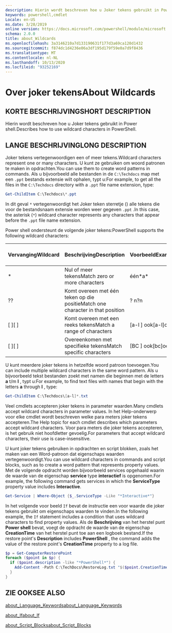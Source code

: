 ```yaml
---
description: Hierin wordt beschreven hoe u Joker tekens gebruikt in Power shell.
keywords: powershell,cmdlet
Locale: en-US
ms.date: 3/28/2019
online version: https://docs.microsoft.com/powershell/module/microsoft.powershell.core/about/about_wildcards?view=powershell-7&WT.mc_id=ps-gethelp
schema: 2.0.0
title: about_Wildcards
ms.openlocfilehash: 3a3146210a7d133190631f177d3a69ca120d1432
ms.sourcegitcommit: f874dc1d4236e06a3df195d179f59e0a7d9f8436
ms.translationtype: MT
ms.contentlocale: nl-NL
ms.lasthandoff: 10/13/2020
ms.locfileid: "93252169"
---
```

# <a name="about-wildcards"></a><span data-ttu-id="fcf3c-104">Over joker tekens</span><span class="sxs-lookup"><span data-stu-id="fcf3c-104">About Wildcards</span></span>

## <a name="short-description"></a><span data-ttu-id="fcf3c-105">KORTE BESCHRIJVING</span><span class="sxs-lookup"><span data-stu-id="fcf3c-105">SHORT DESCRIPTION</span></span>

<span data-ttu-id="fcf3c-106">Hierin wordt beschreven hoe u Joker tekens gebruikt in Power shell.</span><span class="sxs-lookup"><span data-stu-id="fcf3c-106">Describes how to use wildcard characters in PowerShell.</span></span>

## <a name="long-description"></a><span data-ttu-id="fcf3c-107">LANGE BESCHRIJVING</span><span class="sxs-lookup"><span data-stu-id="fcf3c-107">LONG DESCRIPTION</span></span>

<span data-ttu-id="fcf3c-108">Joker tekens vertegenwoordigen een of meer tekens.</span><span class="sxs-lookup"><span data-stu-id="fcf3c-108">Wildcard characters represent one or many characters.</span></span> <span data-ttu-id="fcf3c-109">U kunt ze gebruiken om woord patronen te maken in opdrachten.</span><span class="sxs-lookup"><span data-stu-id="fcf3c-109">You can use them to create word patterns in commands.</span></span> <span data-ttu-id="fcf3c-110">Als u bijvoorbeeld alle bestanden in de `C:\Techdocs` map met een `.ppt` bestands extensie wilt ophalen, typt u:</span><span class="sxs-lookup"><span data-stu-id="fcf3c-110">For example, to get all the files in the `C:\Techdocs` directory with a `.ppt` file name extension, type:</span></span>

```powershell
Get-ChildItem C:\Techdocs\*.ppt
```

<span data-ttu-id="fcf3c-111">In dit geval `*` vertegenwoordigt het Joker teken sterretje () alle tekens die voor de bestandsnaam extensie worden weer gegeven `.ppt` .</span><span class="sxs-lookup"><span data-stu-id="fcf3c-111">In this case, the asterisk (`*`) wildcard character represents any characters that appear before the `.ppt` file name extension.</span></span>

<span data-ttu-id="fcf3c-112">Power shell ondersteunt de volgende joker tekens:</span><span class="sxs-lookup"><span data-stu-id="fcf3c-112">PowerShell supports the following wildcard characters:</span></span>

|<span data-ttu-id="fcf3c-113">Vervanging</span><span class="sxs-lookup"><span data-stu-id="fcf3c-113">Wildcard</span></span>|<span data-ttu-id="fcf3c-114">Beschrijving</span><span class="sxs-lookup"><span data-stu-id="fcf3c-114">Description</span></span>               |<span data-ttu-id="fcf3c-115">Voorbeeld</span><span class="sxs-lookup"><span data-stu-id="fcf3c-115">Example</span></span> |<span data-ttu-id="fcf3c-116">Match</span><span class="sxs-lookup"><span data-stu-id="fcf3c-116">Match</span></span>        |<span data-ttu-id="fcf3c-117">Geen overeenkomst</span><span class="sxs-lookup"><span data-stu-id="fcf3c-117">No Match</span></span>|
|--------|--------------------------|--------|-------------|--------|
|\*      |<span data-ttu-id="fcf3c-118">Nul of meer tekens</span><span class="sxs-lookup"><span data-stu-id="fcf3c-118">Match zero or more characters</span></span> | <span data-ttu-id="fcf3c-119">één\*</span><span class="sxs-lookup"><span data-stu-id="fcf3c-119">a\*</span></span>  | <span data-ttu-id="fcf3c-120">aA, AG, Apple</span><span class="sxs-lookup"><span data-stu-id="fcf3c-120">aA, ag, Apple</span></span> | <span data-ttu-id="fcf3c-121">bananen</span><span class="sxs-lookup"><span data-stu-id="fcf3c-121">banana</span></span> |
|<span data-ttu-id="fcf3c-122">?</span><span class="sxs-lookup"><span data-stu-id="fcf3c-122">?</span></span>       |<span data-ttu-id="fcf3c-123">Komt overeen met één teken op die positie</span><span class="sxs-lookup"><span data-stu-id="fcf3c-123">Match one character in that position</span></span> | <span data-ttu-id="fcf3c-124">? n</span><span class="sxs-lookup"><span data-stu-id="fcf3c-124">?n</span></span> | <span data-ttu-id="fcf3c-125">een, in, op</span><span class="sxs-lookup"><span data-stu-id="fcf3c-125">an, in, on</span></span> | <span data-ttu-id="fcf3c-126">uitgevoerd</span><span class="sxs-lookup"><span data-stu-id="fcf3c-126">ran</span></span> |
|<span data-ttu-id="fcf3c-127">\[ \]</span><span class="sxs-lookup"><span data-stu-id="fcf3c-127">\[ \]</span></span>   |<span data-ttu-id="fcf3c-128">Komt overeen met een reeks tekens</span><span class="sxs-lookup"><span data-stu-id="fcf3c-128">Match a range of characters</span></span> | <span data-ttu-id="fcf3c-129">\[a-l \] ook</span><span class="sxs-lookup"><span data-stu-id="fcf3c-129">\[a-l\]ook</span></span> | <span data-ttu-id="fcf3c-130">Book, Cook, zoeken</span><span class="sxs-lookup"><span data-stu-id="fcf3c-130">book, cook, look</span></span> | <span data-ttu-id="fcf3c-131">spoed</span><span class="sxs-lookup"><span data-stu-id="fcf3c-131">took</span></span> |
|<span data-ttu-id="fcf3c-132">\[ \]</span><span class="sxs-lookup"><span data-stu-id="fcf3c-132">\[ \]</span></span>   |<span data-ttu-id="fcf3c-133">Overeenkomen met specifieke tekens</span><span class="sxs-lookup"><span data-stu-id="fcf3c-133">Match specific characters</span></span> | <span data-ttu-id="fcf3c-134">\[BC \] ook</span><span class="sxs-lookup"><span data-stu-id="fcf3c-134">\[bc\]ook</span></span> | <span data-ttu-id="fcf3c-135">Book, Cook</span><span class="sxs-lookup"><span data-stu-id="fcf3c-135">book, cook</span></span> | <span data-ttu-id="fcf3c-136">accolade</span><span class="sxs-lookup"><span data-stu-id="fcf3c-136">hook</span></span> |

<span data-ttu-id="fcf3c-137">U kunt meerdere joker tekens in hetzelfde woord patroon toevoegen.</span><span class="sxs-lookup"><span data-stu-id="fcf3c-137">You can include multiple wildcard characters in the same word pattern.</span></span> <span data-ttu-id="fcf3c-138">Als u bijvoorbeeld tekst bestanden zoekt met namen die beginnen met de letters **a** t/m **l** , typt u:</span><span class="sxs-lookup"><span data-stu-id="fcf3c-138">For example, to find text files with names that begin with the letters **a** through **l** , type:</span></span>

```powershell
Get-ChildItem C:\Techdocs\[a-l]*.txt
```

<span data-ttu-id="fcf3c-139">Veel cmdlets accepteren joker tekens in parameter waarden.</span><span class="sxs-lookup"><span data-stu-id="fcf3c-139">Many cmdlets accept wildcard characters in parameter values.</span></span> <span data-ttu-id="fcf3c-140">In het Help-onderwerp voor elke cmdlet wordt beschreven welke para meters joker tekens accepteren.</span><span class="sxs-lookup"><span data-stu-id="fcf3c-140">The Help topic for each cmdlet describes which parameters accept wildcard characters.</span></span> <span data-ttu-id="fcf3c-141">Voor para meters die joker tekens accepteren, is het gebruik niet hoofdletter gevoelig.</span><span class="sxs-lookup"><span data-stu-id="fcf3c-141">For parameters that accept wildcard characters, their use is case-insensitive.</span></span>

<span data-ttu-id="fcf3c-142">U kunt joker tekens gebruiken in opdrachten en script blokken, zoals het maken van een Word-patroon dat eigenschaps waarden vertegenwoordigt.</span><span class="sxs-lookup"><span data-stu-id="fcf3c-142">You can use wildcard characters in commands and script blocks, such as to create a word pattern that represents property values.</span></span> <span data-ttu-id="fcf3c-143">Met de volgende opdracht worden bijvoorbeeld services opgehaald waarin de waarde van de eigenschap **service** type **interactief** is opgenomen.</span><span class="sxs-lookup"><span data-stu-id="fcf3c-143">For example, the following command gets services in which the **ServiceType** property value includes **Interactive**.</span></span>

```powershell
Get-Service | Where-Object {$_.ServiceType -Like "*Interactive*"}
```

<span data-ttu-id="fcf3c-144">In het volgende voor beeld `If` bevat de instructie een voor waarde die joker tekens gebruikt om eigenschaps waarden te vinden.</span><span class="sxs-lookup"><span data-stu-id="fcf3c-144">In the following example, the `If` statement includes a condition that uses wildcard characters to find property values.</span></span> <span data-ttu-id="fcf3c-145">Als de **Beschrijving** van het herstel punt **Power shell** bevat, voegt de opdracht de waarde van de eigenschap **CreationTime** van het herstel punt toe aan een logboek bestand.</span><span class="sxs-lookup"><span data-stu-id="fcf3c-145">If the restore point's **Description** includes **PowerShell** , the command adds the value of the restore point's **CreationTime** property to a log file.</span></span>

```powershell
$p = Get-ComputerRestorePoint
foreach ($point in $p) {
  if ($point.description -like "*PowerShell*") {
    Add-Content -Path C:\TechDocs\RestoreLog.txt "$($point.CreationTime)"
  }
}
```

## <a name="see-also"></a><span data-ttu-id="fcf3c-146">ZIE OOK</span><span class="sxs-lookup"><span data-stu-id="fcf3c-146">SEE ALSO</span></span>

[<span data-ttu-id="fcf3c-147">about_Language_Keywords</span><span class="sxs-lookup"><span data-stu-id="fcf3c-147">about_Language_Keywords</span></span>](about_Language_Keywords.md)

[<span data-ttu-id="fcf3c-148">about_If</span><span class="sxs-lookup"><span data-stu-id="fcf3c-148">about_If</span></span>](about_If.md)

[<span data-ttu-id="fcf3c-149">about_Script_Blocks</span><span class="sxs-lookup"><span data-stu-id="fcf3c-149">about_Script_Blocks</span></span>](about_Script_Blocks.md)
